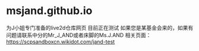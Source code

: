 # msjand.github.io
为J小姐专门准备的live2d仓库网页
目前正在测试
如果您是某基金会来的，如果有问题请联系中分的Mr_J_AND或者床脚的Ms.J.AND
相关页面：
https://scpsandboxcn.wikidot.com/jand-test
